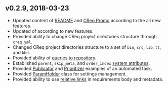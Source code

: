 ## v0.2.9, 2018-03-23

* Updated content of [README](README.md) and [CReq Promo](lib/assets/promo) according to the all new features.
* Updated  of  according to new features.
* Provided ability to change CReq project directories structure through `creq.yml`.
* Changed CReq project directories structure to a set of `bin`, `src`, `lib`, `tt`, and `kbd`.
* Provided ability of [queries to repository](README.md#query-option).
* Established `parent`, `skip_meta`, and `order_index` [system attributes](README.md#attributes).
* Provided [Publicator](lib/assets/promo/lib/publicator.rb) and [Prioritizer](lib/assets/promo/lib/prioritizer.rb) examples of an automated task.
* Provided [ParamHolder](lib/creq/param_holer.rb) class for settings management.
* Provided ability to use [relative links](/README.md#relative-links) in requirements body and metadata.
